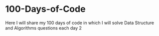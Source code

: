 # 100-Days-of-Code
Here I will share my 100 days of code in which I will solve Data Structure and Algorithms questions each day 2
